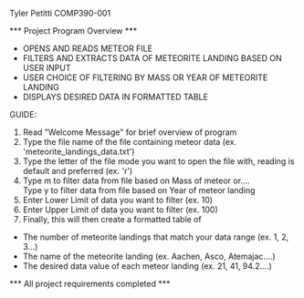 Tyler Petitti
COMP390-001

*** Project Program Overview ***

- OPENS AND READS METEOR FILE 
- FILTERS AND EXTRACTS DATA OF METEORITE LANDING BASED ON USER INPUT 
- USER CHOICE OF FILTERING BY MASS OR YEAR OF METEORITE LANDING 
- DISPLAYS DESIRED DATA IN FORMATTED TABLE 

GUIDE:
1. Read "Welcome Message" for brief overview of program
2. Type the file name of the file containing meteor data (ex. 'meteorite_landings_data.txt')
3. Type the letter of the file mode you want to open the file with, reading is default and preferred (ex. 'r')
4. Type m to filter data from file based on Mass of meteor or....  
Type y to filter data from file based on Year of meteor landing
6. Enter Lower Limit of data you want to filter (ex. 10)
7. Enter Upper Limit of data you want to filter (ex. 100)
8. Finally, this will then create a formatted table of

* The number of meteorite landings that match your data range (ex. 1, 2, 3...)  
* The name of the meteorite landing (ex. Aachen, Asco, Atemajac....)  
* The desired data value of each meteor landing (ex. 21, 41, 94.2....)

*** All project requirements completed ***
